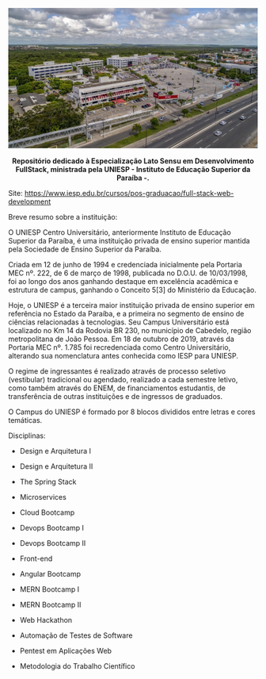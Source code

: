 <p align="center">
  <img src="./Capa.png" alt="Texto Alternativo">
</p>

<p align="center">
  <strong>Repositório dedicado à Especialização Lato Sensu em Desenvolvimento FullStack, ministrada pela UNIESP - Instituto de Educação Superior da Paraíba -.</strong>
</p>


Site: https://www.iesp.edu.br/cursos/pos-graduacao/full-stack-web-development

Breve resumo sobre a instituição: 

O UNIESP Centro Universitário, anteriormente Instituto de Educação Superior da Paraíba, é uma instituição privada de ensino superior mantida pela Sociedade de Ensino Superior da Paraíba.

Criada em 12 de junho de 1994 e credenciada inicialmente pela Portaria MEC nº. 222, de 6 de março de 1998, publicada no D.O.U. de 10/03/1998, foi ao longo dos anos ganhando destaque em excelência acadêmica e estrutura de campus, ganhando o Conceito 5[3] do Ministério da Educação.

Hoje, o UNIESP é a terceira maior instituição privada de ensino superior em referência no Estado da Paraíba, e a primeira no segmento de ensino de ciências relacionadas à tecnologias. Seu Campus Universitário está localizado no Km 14 da Rodovia BR 230, no município de Cabedelo, região metropolitana de João Pessoa. Em 18 de outubro de 2019, através da Portaria MEC nº. 1.785 foi recredenciada como Centro Universitário, alterando sua nomenclatura antes conhecida como IESP para UNIESP.

O regime de ingressantes é realizado através de processo seletivo (vestibular) tradicional ou agendado, realizado a cada semestre letivo, como também através do ENEM, de financiamentos estudantis, de transferência de outras instituições e de ingressos de graduados.

O Campus do UNIESP é formado por 8 blocos divididos entre letras e cores temáticas.

Disciplinas:

- Design e Arquitetura I
  
- Design e Arquitetura II

- The Spring Stack

- Microservices

- Cloud Bootcamp

- Devops Bootcamp I

- Devops Bootcamp II

- Front-end 

- Angular Bootcamp

- MERN Bootcamp I

- MERN Bootcamp II

- Web Hackathon

- Automação de Testes de Software

- Pentest em Aplicações Web
- Metodologia do Trabalho Científico
